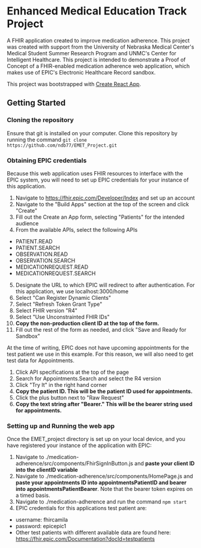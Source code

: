 # Enhanced Medical Education Track Project

A FHIR application created to improve medication adherence. This project was created with support from the University of Nebraska Medical Center's Medical Student Summer Research Program and UNMC's Center for Intelligent Healthcare. This project is intended to demonstrate a Proof of Concept of a FHIR-enabled medication adherence web application, which makes use of EPIC's Electronic Healthcare Record sandbox.

This project was bootstrapped with [Create React App](https://github.com/facebook/create-react-app).
## Getting Started

### Cloning the repository

Ensure that git is installed on your computer. Clone this repository by running the command `git clone https://github.com/ndb77/EMET_Project.git`

### Obtaining EPIC credentials

Because this web application uses FHIR resources to interface with the EPIC system, you will need to set up EPIC credentials for your instance of this application.

1. Navigate to https://fhir.epic.com/Developer/Index and set up an account
2. Navigate to the "Build Apps" section at the top of the screen and click "Create"
3. Fill out the Create an App form, selecting "Patients" for the intended audience
4. From the available APIs, select the following APIs
  * PATIENT.READ 
  * PATIENT.SEARCH 
  * OBSERVATION.READ 
  * OBSERVATION.SEARCH 
  * MEDICATIONREQUEST.READ
  *  MEDICATIONREQUEST.SEARCH
5. Designate the URL to which EPIC will redirect to after authentication. For this application, we use localhost:3000/home
6. Select "Can Register Dynamic Clients"
7. Select "Refresh Token Grant Type"
8. Select FHIR version "R4"
9. Select "Use Unconstrainted FHIR IDs"
10. **Copy the non-production client ID at the top of the form.**
11. Fill out the rest of the form as needed, and click "Save and Ready for Sandbox"

At the time of writing, EPIC does not have upcoming appointments for the test patient we use in this example. For this reason, we will also need to get test data for Appointments.
1. Click API specifications at the top of the page
2. Search for Appointments.Search and select the R4 version
3. Click "Try It" in the right hand corner
4. **Copy the patient ID. This will be the patient ID used for appointments.**
4. Click the plus button next to "Raw Request" 
5. **Copy the text string after "Bearer." This will be the bearer string used for appointments.** 

### Setting up and Running the web app

Once the EMET_project directory is set up on your local device, and you have registered your instance of the application with EPIC:
1. Navigate to ./medication-adherence/src/components/FhirSignInButton.js and **paste your client ID into the clientID variable**
2. Navigate to ./medication-adherence/src/components/HomePage.js and **paste your appointments ID into appointmentsPatientID and bearer into appointmentsPatientBearer**. Note that the bearer token expires on a timed basis. 
3. Navigate to ./medication-adherence and run the command `npm start`
4. EPIC credentials for this applications test patient are:
  * username: fhircamila
  * password: epicepic1
  * Other test patients with different available data are found here: https://fhir.epic.com/Documentation?docId=testpatients